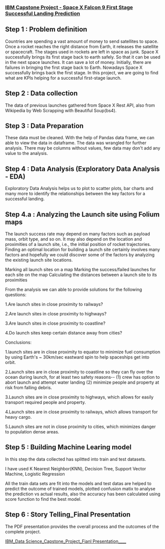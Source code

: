 ### [IBM Capstone Project - Space X Falcon 9 First Stage Successful Landing Prediction](https://hariharasudhanrajaguru-ds.github.io/Project-1/) 

 
## Step 1 : Problem definition 
Countries are spending a vast amount of money to send satellites to space. Once a rocket reaches the right distance from Earth, it releases the satellite or spacecraft. The stages used in rockets are left in space as junk. Space X successfully brings its first stage back to earth safely. So that it can be used in the next space launches. It can save a lot of money. Initially, there are failures in bringing the first stage back to Earth. Nowadays Space X successfully brings back the first stage. In this project, we are going to find what are KPIs helping for a successful first-stage launch.

## Step 2 : Data collection 
The data of previous launches gathered from Space X Rest API, also from Wikipedia by Web Scrapping with Beautiful Soup(bs4). 

## Step 3 : Data Preparation
These data must be cleaned. With the help of Pandas data frame, we can able to view the data in dataframe. The data was wrangled for further analysis. There may be columns without values, few data may don't add any value to the analysis.

## Step 4 : Data Analysis (Exploratory Data Analysis - EDA)
Exploratory Data Analysis helps us to plot to scatter plots, bar charts and many more to identify the relationships between the key factors for a successful landing.

## Step 4.a : Analyzing the Launch site using Folium maps
The launch success rate may depend on many factors such as payload mass, orbit type, and so on. It may also depend on the location and proximities of a launch site, i.e., the initial position of rocket trajectories. Finding an optimal location for building a launch site certainly involves many factors and hopefully we could discover some of the factors by analyzing the existing launch site locations.


Marking all launch sites on a map
Marking the success/failed launches for each site on the map
Calculating the distances between a launch site to its proximities

From the analysis we can able to provide solutions for the following questions:

1.Are launch sites in close proximity to railways?

2.Are launch sites in close proximity to highways?

3.Are launch sites in close proximity to coastline?

4.Do launch sites keep certain distance away from cities?

Conclusions:

1.launch sites are in close proximity to equator to minimize fuel consumption by using Earth's ~ 30km/sec eastward spin to help spaceships get into orbit.

2.Launch sites are in close proximity to coastline so they can fly over the ocean during launch, for at least two safety reasons--
(1) crew has option to abort launch and attempt water landing
(2) minimize people and property at risk from falling debris.

3.Launch sites are in close proximity to highways, which allows for easily transport required people and property.

4.Launch sites are in close proximity to railways, which allows transport for heavy cargo.

5.Launch sites are not in close proximity to cities, which minimizes danger to population dense areas.

## Step 5 : Building Machine Learing model
In this step the data collected has splitted into train and test datasets.

I have used K Nearest Neighbor(KNN), Decision Tree, Support Vector Machine, Logistic Regression

All the train data sets are fit into the models and test datas are helped to predict the outcome of trained models, plotted confusion matix to analyse the prediction vs actual results, also the accuracy has been calculated using score function to find the best model.

## Step 6 : Story Telling_Final Presentation
The PDF presentation provides the overall process and the outcomes of the complete project.

[IBM_Data Science_Capstone_Project_Fianl Presentation____](https://github.com/HariharasudhanRajaguru-DS/IBM_Data-Science-/blob/main/ds-capstone-template-coursera%20-Final%20submit.pdf)










